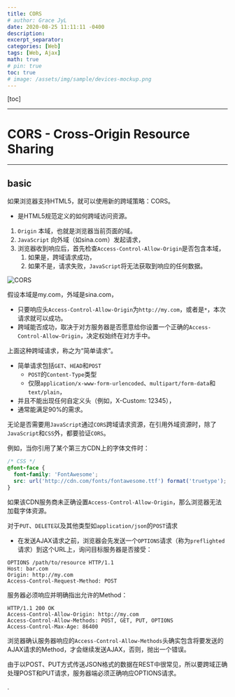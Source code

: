 ```yaml
---
title: CORS
# author: Grace JyL
date: 2020-08-25 11:11:11 -0400
description:
excerpt_separator:
categories: [Web]
tags: [Web, Ajax]
math: true
# pin: true
toc: true
# image: /assets/img/sample/devices-mockup.png
---
```


[toc]

---

# CORS - Cross-Origin Resource Sharing

---

## basic

如果浏览器支持HTML5，就可以使用新的跨域策略：CORS。
- 是HTML5规范定义的如何跨域访问资源。

1. `Origin` 本域，也就是浏览器当前页面的域。
2. `JavaScript` 向外域（如sina.com）发起请求，
3. 浏览器收到响应后，首先检查`Access-Control-Allow-Origin`是否包含本域，
   1. 如果是，跨域请求成功，
   2. 如果不是，请求失败，`JavaScript`将无法获取到响应的任何数据。

![CORS](https://i.imgur.com/xnIGLdH.png)

假设本域是my.com，外域是sina.com，
- 只要响应头`Access-Control-Allow-Origin`为`http://my.com`，或者是`*`，本次请求就可以成功。
- 跨域能否成功，取决于对方服务器是否愿意给你设置一个正确的`Access-Control-Allow-Origin`，决定权始终在对方手中。

上面这种跨域请求，称之为“简单请求”。
- 简单请求包括`GET`、`HEAD`和`POST`
  - `POST`的`Content-Type`类型
  - 仅限`application/x-www-form-urlencoded`、`multipart/form-data`和`text/plain`，
- 并且不能出现任何自定义头（例如，X-Custom: 12345），
- 通常能满足90%的需求。

无论是否需要用`JavaScript`通过`CORS`跨域请求资源，在引用外域资源时，除了`JavaScript`和`CSS`外，都要验证`CORS`。

例如，当你引用了某个第三方CDN上的字体文件时：

```css
/* CSS */
@font-face {
  font-family: 'FontAwesome';
  src: url('http://cdn.com/fonts/fontawesome.ttf') format('truetype');
}
```

如果该CDN服务商未正确设置`Access-Control-Allow-Origin`，那么浏览器无法加载字体资源。

对于`PUT`、`DELETE`以及其他类型如`application/json`的`POST`请求
- 在发送AJAX请求之前，浏览器会先发送一个`OPTIONS`请求（称为`preflighted`请求）到这个URL上，询问目标服务器是否接受：

```
OPTIONS /path/to/resource HTTP/1.1
Host: bar.com
Origin: http://my.com
Access-Control-Request-Method: POST
```
服务器必须响应并明确指出允许的Method：

```
HTTP/1.1 200 OK
Access-Control-Allow-Origin: http://my.com
Access-Control-Allow-Methods: POST, GET, PUT, OPTIONS
Access-Control-Max-Age: 86400
```

浏览器确认服务器响应的`Access-Control-Allow-Methods`头确实包含将要发送的AJAX请求的Method，才会继续发送AJAX，否则，抛出一个错误。

由于以POST、PUT方式传送JSON格式的数据在REST中很常见，所以要跨域正确处理POST和PUT请求，服务器端必须正确响应OPTIONS请求。












.
